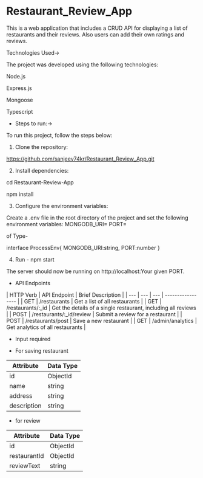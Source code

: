 # Restaurant_Review_App
This is a web application that includes a CRUD API for displaying a list of restaurants and their reviews. Also users can add their own ratings and reviews.

Technologies Used->

The project was developed using the following technologies:

Node.js

Express.js

Mongoose

Typescript

* Steps to run:->

To run this project, follow the steps below:

1. Clone the repository:

https://github.com/sanjeev74kr/Restaurant_Review_App.git

2.  Install dependencies:

cd Restaurant-Review-App

npm install

3. Configure the environment variables:

Create a .env file in the root directory of the project and set the following environment variables:
MONGODB_URI=
PORT=

of Type- 

interface ProcessEnv{
    MONGODB_URI:string,
    PORT:number
}

4. Run - npm start

The server should now be running on http://localhost:Your given PORT.

* API Endpoints


| HTTP Verb | API Endpoint | Brief Description |
| --- | --- | ---          | ----------------- |
| GET | /restaurants | Get a list of all restaurants |
| GET | /restaurants/:_id | Get the details of a single restaurant, including all reviews |
| POST | /restaurants/:_id/review | Submit a review for a restaurant |
| POST | /restaurants/post | Save a new restaurant |
| GET | /admin/analytics | Get analytics of all restaurants |


* Input required

* For saving restaurant

| Attribute | Data Type |
| --- | --- |
| id | ObjectId |
| name | string |
| address | string |
| description | string |

* for review

| Attribute | Data Type |
| --- | --- |
| id | ObjectId |
| restaurantId | ObjectId |
| reviewText | string |
